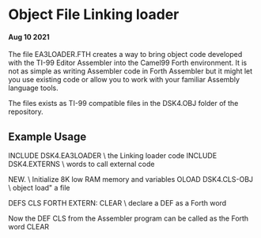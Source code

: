 # Object File Linking loader
#### Aug 10 2021

The file EA3LOADER.FTH creates a way to bring object code developed with the
TI-99 Editor Assembler into the Camel99 Forth environment. It is not as
simple as writing Assembler code in Forth Assembler but it might let you use
existing code or allow you to work with your familiar Assembly language tools.

The files exists as TI-99 compatible files in the DSK4.OBJ folder of the
repository.

## Example Usage

INCLUDE DSK4.EA3LOADER  \ the Linking loader code
INCLUDE DSK4.EXTERNS    \ words to call external code

NEW.                    \ Initialize 8K low RAM memory and variables
OLOAD DSK4.CLS-OBJ      \ object load" a file

DEFS CLS   FORTH EXTERN: CLEAR  \ declare a DEF as a Forth word

Now the DEF CLS from the Assembler program can be called as the Forth word CLEAR
